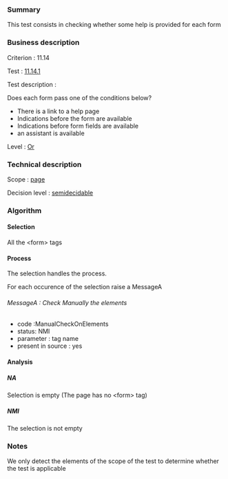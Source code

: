 ### Summary

This test consists in checking whether some help is provided for each
form

### Business description

Criterion : 11.14

Test : [11.14.1](http://www.accessiweb.org/index.php/accessiweb-22-english-version.html#test-11-14-1)

Test description :

Does each form pass one of the conditions below?

-   There is a link to a help page
-   Indications before the form are available
-   Indications before form fields are available
-   an assistant is available

Level : [Or](/en/category/rules-design/accessiweb-11/level/or)

### Technical description

Scope : [page](/en/category/rules-design/accessiweb-11/scope/page)

Decision level :
[semidecidable](/en/category/rules-design/accessiweb-11/decision-level/semidecidable)

### Algorithm

#### Selection

All the <form\> tags

#### Process

The selection handles the process.

For each occurence of the selection raise a MessageA

###### MessageA : Check Manually the elements

-   code :ManualCheckOnElements
-   status: NMI
-   parameter : tag name
-   present in source : yes

#### Analysis

##### NA

Selection is empty (The page has no <form\> tag)

##### NMI

The selection is not empty

### Notes

We only detect the elements of the scope of the test to determine
whether the test is applicable

